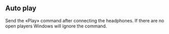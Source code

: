 ## Auto play

Send the «Play» command after connecting the headphones. If there are no open players Windows will ignore the command. 
